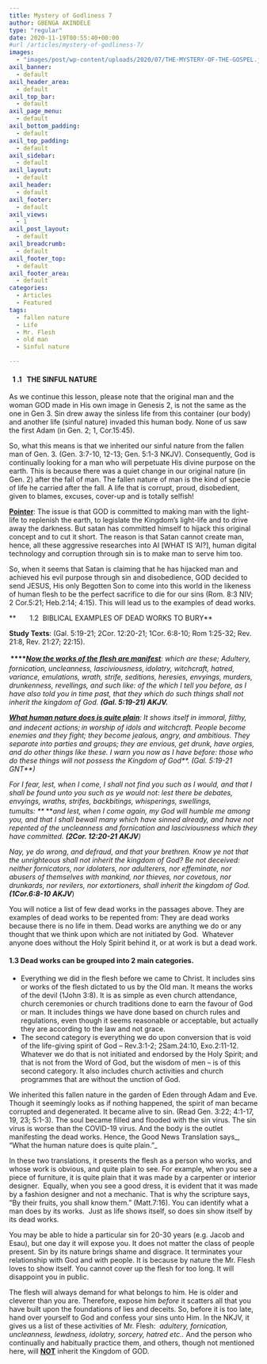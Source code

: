 ```yaml
---
title: Mystery of Godliness 7
author: GBENGA AKINDELE
type: "regular"
date: 2020-11-19T00:55:40+00:00
#url /articles/mystery-of-godliness-7/
images: 
  - "images/post/wp-content/uploads/2020/07/THE-MYSTERY-OF-THE-GOSPEL.jpg"
axil_banner:
  - default
axil_header_area:
  - default
axil_top_bar:
  - default
axil_page_menu:
  - default
axil_bottom_padding:
  - default
axil_top_padding:
  - default
axil_sidebar:
  - default
axil_layout:
  - default
axil_header:
  - default
axil_footer:
  - default
axil_views:
  - 1
axil_post_layout:
  - default
axil_breadcrumb:
  - default
axil_footer_top:
  - default
axil_footer_area:
  - default
categories:
  - Articles
  - Featured
tags:
  - fallen nature
  - Life
  - Mr. Flesh
  - old man
  - Sinful nature

---
```

####   1 .1   THE SINFUL NATURE

As we continue this lesson, please note that the original man and the woman GOD made in His own image in Genesis 2, is not the same as the one in Gen 3. Sin drew away the sinless life from this container (our body) and another life (sinful nature) invaded this human body. None of us saw the first Adam (in Gen. 2; 1, Cor.15:45).

So, what this means is that we inherited our sinful nature from the fallen man of Gen. 3. (Gen. 3:7-10, 12-13; Gen. 5:1-3 NKJV). Consequently, God is continually looking for a man who will perpetuate His divine purpose on the earth. This is because there was a quiet change in our original nature (in Gen. 2) after the fall of man. The fallen nature of man is the kind of specie of life he carried after the fall. A life that is corrupt, proud, disobedient, given to blames, excuses, cover-up and is totally selfish!

**<u>Pointer</u>**: The issue is that GOD is committed to making man with the light-life to replenish the earth, to legislate the Kingdom&#8217;s light-life and to drive away the darkness. But satan has committed himself to hijack this original concept and to cut it short. The reason is that Satan cannot create man, hence, all these aggressive researches into AI [WHAT IS &#8216;AI?], human digital technology and corruption through sin is to make man to serve him too.

So, when it seems that Satan is claiming that he has hijacked man and achieved his evil purpose through sin and disobedience, GOD decided to send JESUS, His only Begotten Son to come into this world in the likeness of human flesh to be the perfect sacrifice to die for our sins (Rom. 8:3 NIV; 2 Cor.5:21; Heb.2:14; 4:15). This will lead us to the examples of dead works.

**       1.2  BIBLICAL EXAMPLES OF DEAD WORKS TO BURY**

**Study Texts**: (Gal. 5:19-21; 2Cor. 12:20-21; 1Cor. 6:8-10; Rom 1:25-32; Rev. 21:8, Rev. 21:27; 22:15).

**<sup> </sup>****_<u>Now the works of the flesh are manifest</u>_**_: which are these; Adultery, fornication, uncleanness, lasciviousness,_**_<sup> </sup>_**_idolatry, witchcraft, hatred, variance, emulations, wrath, strife, seditions, heresies, envyings, murders, drunkenness, revellings, and such like: of the which I tell you before, as I have also told you in time past, that they which do such things shall not inherit the kingdom of God. **(Gal. 5:19-21) AKJV.**_

**_<u>What human nature does is quite plain</u>_**_: It shows itself in immoral, filthy, and indecent actions;_**_<sup> </sup>_**_in worship of idols and witchcraft. People become enemies and they fight; they become jealous, angry, and ambitious. They separate into parties and groups; they are envious, get drunk, have orgies, and do other things like these. I warn you now as I have before: those who do these things will not possess the Kingdom of God**. (Gal. 5:19-21 GNT**)_

_For I fear, lest, when I come, I shall not find you such as I would, and that I shall be found unto you such as ye would not: lest there be debates, envyings, wraths, strifes, backbitings, whisperings, swellings, tumults: _**_<sup> </sup>_**_and lest, when I come again, my God will humble me among you, and that I shall bewail many which have sinned already, and have not repented of the uncleanness and fornication and lasciviousness which they have committed. **(2Cor. 12:20-21 AKJV**)_

_Nay, ye do wrong, and defraud, and that your brethren. Know ye not that the unrighteous shall not inherit the kingdom of God? Be not deceived: neither fornicators, nor idolaters, nor adulterers, nor effeminate, nor abusers of themselves with mankind, nor thieves, nor covetous, nor drunkards, nor revilers, nor extortioners, shall inherit the kingdom of God. **(1Cor.6:8-10 AKJV**_)

You will notice a list of few dead works in the passages above. They are examples of dead works to be repented from: They are dead works because there is no life in them. Dead works are anything we do or any thought that we think upon which are not initiated by God.  Whatever anyone does without the Holy Spirit behind it, or at work is but a dead work.

#### 1.3 **Dead works can be grouped into 2 main categories**.

  * Everything we did in the flesh before we came to Christ. It includes sins or works of the flesh dictated to us by the Old man. It means the works of the devil (1John 3:8). It is as simple as even church attendance, church ceremonies or church traditions done to earn the favour of God or man. It includes things we have done based on church rules and regulations, even though it seems reasonable or acceptable, but actually they are according to the law and not grace.
  * The second category is everything we do upon conversion that is void of the life-giving spirit of God &#8211; Rev.3:1-2; 2Sam.24:10, Exo.2:11-12. Whatever we do that is not initiated and endorsed by the Holy Spirit; and that is not from the Word of God, but the wisdom of men &#8211; is of this second category. It also includes church activities and church programmes that are without the unction of God.

We inherited this fallen nature in the garden of Eden through Adam and Eve. Though it seemingly looks as if nothing happened, the spirit of man became corrupted and degenerated. It became alive to sin. (Read Gen. 3:22; 4:1-17, 19, 23; 5:1-3). The soul became filled and flooded with the sin virus. The sin virus is worse than the COVID-19 virus. And the body is the outlet manifesting the dead works. Hence, the Good News Translation says_, &#8220;What the human nature does is quite plain.&#8221;_ 

In these two translations, it presents the flesh as a person who works, and whose work is obvious, and quite plain to see. For example, when you see a piece of furniture, it is quite plain that it was made by a carpenter or interior designer.  Equally, when you see a good dress, it is evident that it was made by a fashion designer and not a mechanic. That is why the scripture says, &#8220;By their fruits, you shall know them.&#8221; (Matt.7:16). You can identify what a man does by its works.  Just as life shows itself, so does sin show itself by its dead works.

You may be able to hide a particular sin for 20-30 years (e.g. Jacob and Esau), but one day it will expose you. It does not matter the class of people present. Sin by its nature brings shame and disgrace. It terminates your relationship with God and with people. It is because by nature the Mr. Flesh loves to show itself. You cannot cover up the flesh for too long. It will disappoint you in public.

The flesh will always demand for what belongs to him. He is older and cleverer than you are. Therefore, expose him _before_ it scatters all that you have built upon the foundations of lies and deceits. So, before it is too late, hand over yourself to God and confess your sins unto Him. In the NKJV, it gives us a list of these activities of Mr. Flesh:  _adultery, fornication, uncleanness, lewdness, idolatry, sorcery, hatred etc.._ And the person who continually and habitually practice them, and others, though not mentioned here, will **<u>NOT</u>** inherit the Kingdom of GOD.

&nbsp;